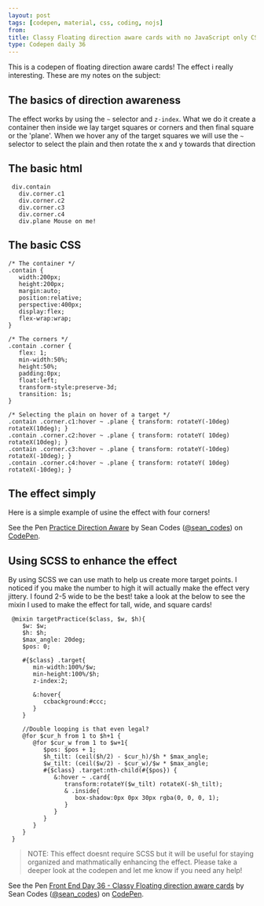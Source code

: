 ```yaml
---
layout: post
tags: [codepen, material, css, coding, nojs]
from: 
title: Classy Floating direction aware cards with no JavaScript only CSS
type: Codepen daily 36
---
```


This is a codepen of floating direction aware cards! The effect i really interesting. These are my notes on the subject:

## The basics of direction awareness
The effect works by using the `~` selector and `z-index`. What we do it create a container then inside we lay target squares or corners and then final square or the 'plane'. When we hover any of the target squares we will use the `~` selector to select the plain and then rotate the x and y towards that direction

## The basic html

     div.contain
       div.corner.c1
       div.corner.c2
       div.corner.c3
       div.corner.c4
       div.plane Mouse on me!

## The basic CSS

    /* The container */
    .contain {
       width:200px;
       height:200px;
       margin:auto;
       position:relative;
       perspective:400px;
       display:flex;
       flex-wrap:wrap;
    }

    /* The corners */
    .contain .corner {
       flex: 1;
       min-width:50%;
       height:50%;
       padding:0px;
       float:left;
       transform-style:preserve-3d;
       transition: 1s;
    }

    /* Selecting the plain on hover of a target */
    .contain .corner.c1:hover ~ .plane { transform: rotateY(-10deg) rotateX(10deg); }
    .contain .corner.c2:hover ~ .plane { transform: rotateY( 10deg) rotateX(10deg); }
    .contain .corner.c3:hover ~ .plane { transform: rotateY(-10deg) rotateX(-10deg); }
    .contain .corner.c4:hover ~ .plane { transform: rotateY( 10deg) rotateX(-10deg); }

## The effect simply
Here is a simple example of usine the effect with four corners!

<p data-height="300" data-theme-id="dark" data-slug-hash="wgXNvv" data-default-tab="css,result" data-user="sean_codes" data-embed-version="2" data-pen-title="Practice Direction Aware" class="codepen">See the Pen <a href="http://codepen.io/sean_codes/pen/wgXNvv/">Practice Direction Aware</a> by Sean Codes (<a href="http://codepen.io/sean_codes">@sean_codes</a>) on <a href="http://codepen.io">CodePen</a>.</p>
<script async src="https://production-assets.codepen.io/assets/embed/ei.js"></script>

## Using SCSS to enhance the effect

By using SCSS we can use math to help us create more target points. I noticed if you make the number to high it will actually make the effect very jittery. I found 2-5 wide to be the best! take a look at the below to see the mixin I used to make the effect for tall, wide, and square cards!

     @mixin targetPractice($class, $w, $h){
        $w: $w;
        $h: $h;
        $max_angle: 20deg;
        $pos: 0;

        #{$class} .target{
           min-width:100%/$w;
           min-height:100%/$h;
           z-index:2;

           &:hover{
              ccbackground:#ccc;
           }
        }

        //Double looping is that even legal?
        @for $cur_h from 1 to $h+1 {
           @for $cur_w from 1 to $w+1{
              $pos: $pos + 1;
              $h_tilt: (ceil($h/2) - $cur_h)/$h * $max_angle;
              $w_tilt: (ceil($w/2) - $cur_w)/$w * $max_angle;
              #{$class} .target:nth-child(#{$pos}) {
                 &:hover ~ .card{
                    transform:rotateY($w_tilt) rotateX(-$h_tilt);
                    & .inside{
                       box-shadow:0px 0px 30px rgba(0, 0, 0, 1);
                    }
                 }
              }
           }
        }
     }
     
>NOTE: This effect doesnt require SCSS but it will be useful for staying organized and mathmatically enhancing the effect.
Please take a deeper look at the codepen and let me know if you need any help! 

<p data-height="500" data-theme-id="dark" data-slug-hash="jBEBpz" data-default-tab="css,result" data-user="sean_codes" data-embed-version="2" data-pen-title="Front End Day 36 - Classy Floating direction aware cards" class="codepen">See the Pen <a href="http://codepen.io/sean_codes/pen/jBEBpz/">Front End Day 36 - Classy Floating direction aware cards</a> by Sean Codes (<a href="http://codepen.io/sean_codes">@sean_codes</a>) on <a href="http://codepen.io">CodePen</a>.</p>
<script async src="https://production-assets.codepen.io/assets/embed/ei.js"></script>
